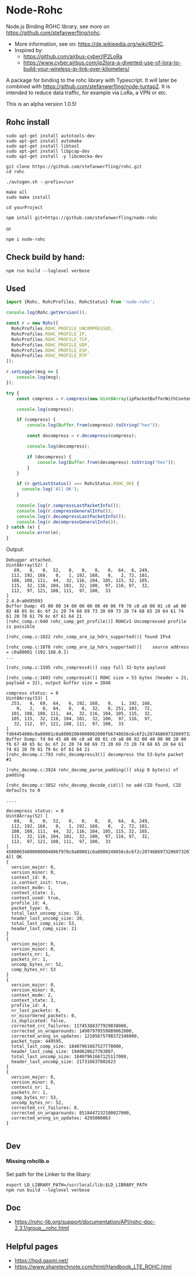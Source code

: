# Node-Rohc
Node.js Binding ROHC library, see more on https://github.com/stefanwerfling/rohc. 
* More information, see on: https://de.wikipedia.org/wiki/ROHC.
* Inspired by: 
  * https://github.com/airbus-cyber/IP2LoRa 
  * https://www.cyber.airbus.com/ip2lora-a-diverted-use-of-lora-to-build-your-wireless-ip-link-over-kilometers/

A package for binding to the rohc library with Typescript.
It will later be combined with https://github.com/stefanwerfling/node-tuntap2.
It is intended to reduce data traffic, for example via LoRa, a VPN or etc.

This is an alpha version 1.0.5!

## Rohc install
```shell
sudo apt-get install autotools-dev
sudo apt-get install automake
sudo apt-get install libtool
sudo apt-get install libpcap-dev
sudo apt-get install -y libcmocka-dev

git clone https://github.com/stefanwerfling/rohc.git
cd rohc

./autogen.sh --prefix=/usr

make all
sudo make install
```

```shell
cd yourProject
```

```shell
npm intall git+https://github.com/stefanwerfling/node-rohc
```

or 

```shell
npm i node-rohc
```

## Check build by hand:
```shell
npm run build --loglevel verbose
```

## Used
```js
import {Rohc, RohcProfiles, RohcStatus} from 'node-rohc';

console.log(Rohc.getVersion());

const r = new Rohc([
  RohcProfiles.ROHC_PROFILE_UNCOMPRESSED,
  RohcProfiles.ROHC_PROFILE_IP,
  RohcProfiles.ROHC_PROFILE_TCP,
  RohcProfiles.ROHC_PROFILE_UDP,
  RohcProfiles.ROHC_PROFILE_ESP,
  RohcProfiles.ROHC_PROFILE_RTP
]);

r.setLogger(msg => {
    console.log(msg);
});

try {
    const compress = r.compress(new Uint8Array(ipPacketBufferWithContent));

    console.log(compress);

    if (compress) {
        console.log(Buffer.from(compress).toString("hex"));

        const decompress = r.decompress(compress);

        console.log(decompress);

        if (decompress) {
            console.log(Buffer.from(decompress).toString("hex"));
        }
    }

    if (r.getLastStatus() === RohcStatus.ROHC_OK) {
      console.log('All OK');
    }
    
    console.log(r.compressLastPacketInfo());
    console.log(r.compressGeneralInfo());
    console.log(r.decompressLastPacketInfo());
    console.log(r.decompressGeneralInfo());
} catch (e) {
    console.error(e);
}
```

Output:
```text
Debugger attached.
Uint8Array(52) [
   69,   0,   0,  52,   0,   0,   0,   0,  64,  6, 249,
  112, 192, 168,   0,   1, 192, 168,   0,   2, 72, 101,
  108, 108, 111,  44,  32, 116, 104, 105, 115, 32, 105,
  115,  32, 116, 104, 101,  32, 100,  97, 116, 97,  32,
  112,  97, 121, 108, 111,  97, 100,  33
]
2.4.0~a0d95093
Buffer Dump: 45 00 00 34 00 00 00 00 40 06 f9 70 c0 a8 00 01 c0 a8 00 02 48 65 6c 6c 6f 2c 20 74 68 69 73 20 69 73 20 74 68 65 20 64 61 74 61 20 70 61 79 6c 6f 61 64 21 
[rohc_comp.c:640 rohc_comp_get_profile()] ROHCv1 Uncompressed profile is possible

[rohc_comp.c:1022 rohc_comp_are_ip_hdrs_supported()] found IPv4

[rohc_comp.c:1078 rohc_comp_are_ip_hdrs_supported()]    source address = c0a80001 (192.168.0.1)
...

[rohc_comp.c:1595 rohc_compress4()] copy full 32-byte payload

[rohc_comp.c:1603 rohc_compress4()] ROHC size = 53 bytes (header = 21, payload = 32), output buffer size = 2048

compress status: = 0
Uint8Array(53) [
  253,   4,  69,  64,   6, 192, 168,   0,   1, 192, 168,
    0,   2,   0,  64,   0,   0,  32,   0, 251, 103,  72,
  101, 108, 108, 111,  44,  32, 116, 104, 105, 115,  32,
  105, 115,  32, 116, 104, 101,  32, 100,  97, 116,  97,
   32, 112,  97, 121, 108, 111,  97, 100,  33
]
fd04454006c0a80001c0a80002004000002000fb6748656c6c6f2c2074686973206973207468652064617461207061796c6f616421
Buffer Dump: fd 04 45 40 06 c0 a8 00 01 c0 a8 00 02 00 40 00 00 20 00 fb 67 48 65 6c 6c 6f 2c 20 74 68 69 73 20 69 73 20 74 68 65 20 64 61 74 61 20 70 61 79 6c 6f 61 64 21 
[rohc_decomp.c:793 rohc_decompress3()] decompress the 53-byte packet #1

[rohc_decomp.c:3924 rohc_decomp_parse_padding()] skip 0 byte(s) of padding

[rohc_decomp.c:3852 rohc_decomp_decode_cid()] no add-CID found, CID defaults to 0

....

decompress status: = 0
Uint8Array(52) [
   69,   0,   0,  52,   0,   0,   0,   0,  64,  6, 249,
  112, 192, 168,   0,   1, 192, 168,   0,   2, 72, 101,
  108, 108, 111,  44,  32, 116, 104, 105, 115, 32, 105,
  115,  32, 116, 104, 101,  32, 100,  97, 116, 97,  32,
  112,  97, 121, 108, 111,  97, 100,  33
]
45000034000000004006f970c0a80001c0a8000248656c6c6f2c2074686973206973207468652064617461207061796c6f616421
All OK
{
  version_major: 0,
  version_minor: 0,
  context_id: 0,
  is_context_init: true,
  context_mode: 1,
  context_state: 1,
  context_used: true,
  profile_id: 4,
  packet_type: 0,
  total_last_uncomp_size: 52,
  header_last_uncomp_size: 20,
  total_last_comp_size: 53,
  header_last_comp_size: 21
}
{
  version_major: 0,
  version_minor: 0,
  contexts_nr: 1,
  packets_nr: 1,
  uncomp_bytes_nr: 52,
  comp_bytes_nr: 53
}
{
  version_major: 0,
  version_minor: 0,
  context_mode: 2,
  context_state: 3,
  profile_id: 4,
  nr_lost_packets: 0,
  nr_misordered_packets: 0,
  is_duplicated: false,
  corrected_crc_failures: 11745388377929038000,
  corrected_sn_wraparounds: 14987979559889062000,
  corrected_wrong_sn_updates: 12105675798372346000,
  packet_type: 449595,
  total_last_comp_size: 18407961667527770000,
  header_last_comp_size: 1940628627783807,
  total_last_uncomp_size: 18407961667125117000,
  header_last_uncomp_size: 217316637802623
}
{
  version_major: 0,
  version_minor: 0,
  contexts_nr: 1,
  packets_nr: 1,
  comp_bytes_nr: 53,
  uncomp_bytes_nr: 52,
  corrected_crc_failures: 0,
  corrected_sn_wraparounds: 8518447232180027000,
  corrected_wrong_sn_updates: 4295000063
}


```

## Dev
#### Missing rohclib.o
Set path for the Linker to the libary:
```shell
export LD_LIBRARY_PATH=/usr/local/lib:$LD_LIBRARY_PATH
npm run build --loglevel verbose
```

## Doc
* https://rohc-lib.org/support/documentation/API/rohc-doc-2.3.1/group__rohc.html

## Helpful pages
* https://hpd.gasmi.net/
* https://www.sharetechnote.com/html/Handbook_LTE_ROHC.html